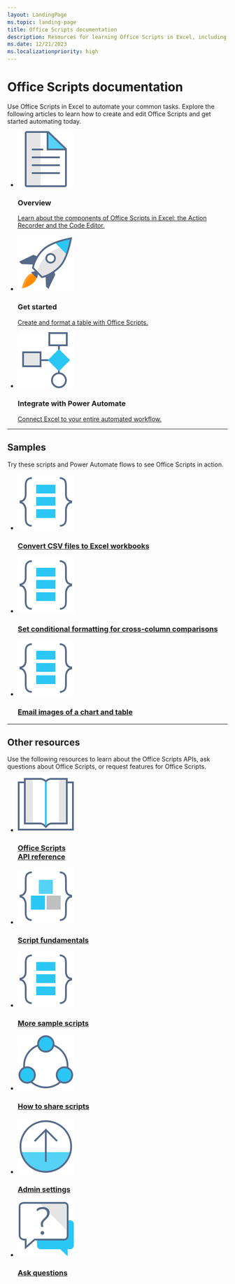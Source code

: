 ```yaml
---
layout: LandingPage
ms.topic: landing-page
title: Office Scripts documentation
description: Resources for learning Office Scripts in Excel, including tutorials, conceptual articles, and code samples.
ms.date: 12/21/2023
ms.localizationpriority: high
---
```


# Office Scripts documentation

Use Office Scripts in Excel to automate your common tasks. Explore the following articles to learn how to create and edit Office Scripts and get started automating today.

<ul class="panelContent cardsF cols cols3 rows2">
    <li>
        <div class="cardSize">
            <div class="cardPadding">
                <div class="card">
                    <div class="cardImageOuter">
                        <div class="cardImage">
                            <a href="overview/excel.md" target="_blank"><img src="images/index-landing-page/i_article.svg" alt="Overview" /></a>
                        </div>
                    </div>
                    <div class="cardText">
                        <h3>Overview</h3>
                        <p><a href="overview/excel.md">Learn about the components of Office Scripts in Excel: the Action Recorder and the Code Editor.</a></p>
                    </div>
                </div>
            </div>
        </div>
    </li>
    <li>
        <div class="cardSize">
            <div class="cardPadding">
                <div class="card">
                    <div class="cardImageOuter">
                        <div class="cardImage">
                            <a href="tutorials/excel-tutorial.md" target="_blank"><img src="images/index-landing-page/i_get-started.svg" alt="Get started" /></a>
                        </div>
                    </div>
                    <div class="cardText">
                        <h3>Get started</h3>
                        <p><a href="tutorials/excel-tutorial.md">Create and format a table with Office Scripts.</a></p>
                    </div>
                </div>
            </div>
        </div>
    </li>
    <li>
        <div class="cardSize">
            <div class="cardPadding">
                <div class="card">
                    <div class="cardImageOuter">
                        <div class="cardImage">
                            <a href="develop/power-automate-integration.md" target="_blank"><img src="images/index-landing-page/i_architecture.svg" alt="Integrate with Power Automate"/></a>
                        </div>
                    </div>
                    <div class="cardText">
                        <h3>Integrate with Power Automate</h3>
                        <p><a href="tutorials/excel-tutorial.md">Connect Excel to your entire automated workflow.</a></p>
                    </div>
                </div>
            </div>
        </div>
    </li>
</ul>

---

<h2>Samples</h2>
<p>Try these scripts and Power Automate flows to see Office Scripts in action.</p>
<ul class="panelContent cardsF cols cols3 rows1">
    <li>
        <div class="cardSize">
            <div class="cardPadding">
                <div class="card">
                    <div class="cardImageOuter">
                        <div class="cardImage">
                            <a href="resources/samples/convert-csv.md" target="_blank"><img src="images/index-landing-page/i_code-samples.svg" alt="Convert CSV files to Excel workbooks" /></a>
                        </div>
                    </div>
                    <div class="cardText">
                        <a href="resources/samples/convert-csv.md" target="_blank"><h3>Convert CSV files to Excel workbooks</h3></a>
                    </div>
                </div>
            </div>
        </div>
    </li>
    <li>
        <div class="cardSize">
            <div class="cardPadding">
                <div class="card">
                    <div class="cardImageOuter">
                        <div class="cardImage">
                            <a href="resources/samples/conditional-formatting-parameters.md" target="_blank"><img src="images/index-landing-page/i_code-samples.svg" alt="Set conditional formatting for cross-column comparisons" /></a>
                        </div>
                    </div>
                    <div class="cardText">
                        <a href="resources/samples/conditional-formatting-parameters.md" target="_blank"><h3>Set conditional formatting for cross-column comparisons</h3></a>
                    </div>
                </div>
            </div>
        </div>
    </li>
    <li>
        <div class="cardSize">
            <div class="cardPadding">
                <div class="card">
                    <div class="cardImageOuter">
                        <div class="cardImage">
                            <a href="resources/samples/email-images-chart-table.md" target="_blank"><img src="images/index-landing-page/i_code-samples.svg" alt="Email images of a chart and table"/></a>
                        </div>
                    </div>
                    <div class="cardText">
                        <a href="resources/samples/email-images-chart-table.md" target="_blank"><h3>Email images of a chart and table</h3></a>
                    </div>
                </div>
            </div>
        </div>
    </li>
</ul>


---

<h2>Other resources</h2>
<p>Use the following resources to learn about the Office Scripts APIs, ask questions about Office Scripts, or request features for Office Scripts.</p>
<ul class="panelContent cardsF cols cols3 rows2">
    <li>
        <div class="cardSize">
            <div class="cardPadding">
                <div class="card">
                    <div class="cardImageOuter">
                        <div class="cardImage">
                            <a href="/javascript/api/office-scripts/overview" target="_blank"><img src="images/index-landing-page/i_reference.svg" alt="Office Scripts API reference" /></a>
                        </div>
                    </div>
                    <div class="cardText">
                        <a href="/javascript/api/office-scripts/overview" target="_blank"><h3>Office Scripts<br/>API reference</h3></a>
                    </div>
                </div>
            </div>
        </div>
    </li>
    <li>
        <div class="cardSize">
            <div class="cardPadding">
                <div class="card">
                    <div class="cardImageOuter">
                        <div class="cardImage">
                            <a href="develop/scripting-fundamentals.md" target="_blank"><img src="images/index-landing-page/i_code-blocks.svg" alt="Script fundamentals" /></a>
                        </div>
                    </div>
                    <div class="cardText">
                        <a href="resources/samples/excel-samples.md" target="_blank"><h3>Script fundamentals</h3></a>
                    </div>
                </div>
            </div>
        </div>
    </li>
    <li>
        <div class="cardSize">
            <div class="cardPadding">
                <div class="card">
                    <div class="cardImageOuter">
                        <div class="cardImage">
                            <a href="resources/samples/excel-samples.md" target="_blank"><img src="images/index-landing-page/i_code-samples.svg" alt="Sample scripts" /></a>
                        </div>
                    </div>
                    <div class="cardText">
                        <a href="resources/samples/excel-samples.md" target="_blank"><h3>More sample scripts</h3></a>
                    </div>
                </div>
            </div>
        </div>
    </li>
    <li>
        <div class="cardSize">
            <div class="cardPadding">
                <div class="card">
                    <div class="cardImageOuter">
                        <div class="cardImage">
                            <a href="https://support.microsoft.com/office/sharing-office-scripts-in-excel-226eddbc-3a44-4540-acfe-fccda3d1122b" target="_blank"><img src="images/index-landing-page/i_share.svg" alt="How to share scripts" /></a>
                        </div>
                    </div>
                    <div class="cardText">
                        <a href="https://support.microsoft.com/office/sharing-office-scripts-in-excel-226eddbc-3a44-4540-acfe-fccda3d1122b" target="_blank"><h3>How to share scripts</h3></a>
                    </div>
                </div>
            </div>
        </div>
    </li>
    <li>
        <div class="cardSize">
            <div class="cardPadding">
                <div class="card">
                    <div class="cardImageOuter">
                        <div class="cardImage">
                            <a href="/microsoft-365/admin/manage/manage-office-scripts-settings" target="_blank"><img src="images/index-landing-page/i_upgrade.svg" alt="Admin settings"/></a>
                        </div>
                    </div>
                    <div class="cardText">
                        <a href="/microsoft-365/admin/manage/manage-office-scripts-settings" target="_blank"><h3>Admin settings</h3></a>
                    </div>
                </div>
            </div>
        </div>
    </li>
    <li>
        <div class="cardSize">
            <div class="cardPadding">
                <div class="card">
                    <div class="cardImageOuter">
                        <div class="cardImage">
                            <a href="/answers/topics/office-scripts-excel-dev.html" target="_blank"><img src="images/index-landing-page/i_support.svg" alt="API questions" /></a>
                        </div>
                    </div>
                    <div class="cardText">
                        <a href="/answers/topics/office-scripts-excel-dev.html" target="_blank"><h3>Ask questions</h3></a>
                    </div>
                </div>
            </div>
        </div>
    </li>
</ul>
